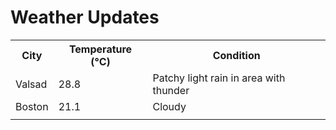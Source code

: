 # Weather Updates

<!-- WEATHER-UPDATE-START -->
<table><tr><th>City</th><th>Temperature (°C)</th><th>Condition</th></tr><tr><td>Valsad</td><td>28.8</td><td>Patchy light rain in area with thunder</td></tr><tr><td>Boston</td><td>21.1</td><td>Cloudy</td></tr><tr><td></td><td></td><td></td></tr></table>
<!-- WEATHER-UPDATE-END -->

